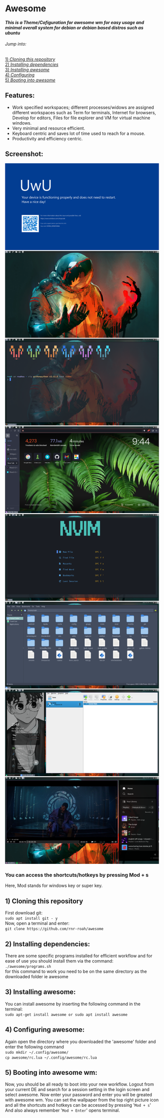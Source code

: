# Awesome

#### _This is a Theme/Cofiguration for awesome wm for easy usage and minimal overall system for debian or debian based distros such as ubuntu_ 
###### Jump into:
[1) _Cloning this repository_](https://github.com/rnr-roah/awesome/blob/main/README.md#1-cloning-this-repository) <br>
[2) _Installing dependencies_ ](https://github.com/rnr-roah/awesome/blob/main/README.md#2-installing-dependencies)<br>
[3) _Installing awesome_](https://github.com/rnr-roah/awesome/blob/main/README.md#3-installing-awesome)<br>
[4) _Configuring_ ](https://github.com/rnr-roah/awesome/blob/main/README.md#4-configuring-awesome)<br>
[5) _Booting into awesome_](https://github.com/rnr-roah/awesome/blob/main/README.md#5-booting-into-awesome-wm)<br>
## Features:
- Work specified workspaces; different processes/widows are assigned different workspaces such as Term for terminals, Internet for browsers, Develop for editors, Files for file explorer and VM for virtual machine windows.
- Very minimal and resource efficient. 
- Keyboard centric and saves lot of time used to reach for a mouse. 
- Productivity and efficiency centric. 

## Screenshot:
![Screenshot of RoahOS](background.png)![Screenshot of RoahOS](Screenshots/Screenshot_1.png)
![Screenshot of RoahOS](Screenshots/Screenshot_2.png)![Screenshot of RoahOS](Screenshots/Screenshot_3.png)
![Screenshot of RoahOS](Screenshots/Screenshot_4.png)![Screenshot of RoahOS](Screenshots/Screenshot_5.png)
![Screenshot of RoahOS](Screenshots/Screenshot_6.png)![Screenshot of RoahOS](Screenshots/Screenshot_7.png)


### You can access the shortcuts/hotkeys by pressing Mod + s
Here, Mod stands for windows key or super key.
## 1) Cloning this repository 
First download git:
<br>
`sudo apt install git - y`
<br>
Now, open a terminal and enter:
<br>
`git clone https://github.com/rnr-roah/awesome`
<br>
## 2) Installing dependencies:
There are some specific programs installed for efficient workflow and for ease of use you should install them via the command:
<br>
`./awesome/programs.sh`
<br>
for this command to work you need to be on the same directory as the downloaded folder ie awesome

## 3) Installing awesome:
You can install awesome by inserting the following command in the terminal:
<br>
`sudo apt-get install awesome or
sudo apt install awesome`
<br>
## 4) Configuring awesome:
Again open the directory where you downloaded the 'awesome' folder and enter the following command
<br>
`sudo mkdir ~/.config/awesome/` 
<br>
`cp awesome/rc.lua ~/.config/awesome/rc.lua`
<br>
## 5) Booting into awesome wm:
Now, you should be all ready to boot into your new workflow. Logout from your current DE and search for a session setting in the login screen and select awesome. Now enter your password and enter you will be greated with awesome wm.
You can set the wallpaper from the top right picture icon <br>
and all the shortcuts and hotkeys can be accessed by pressing '`Mod + s`'
<br>And also always remember '`Mod + Enter`' opens terminal.





